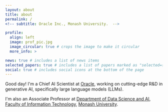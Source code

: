 ```yaml
---
layout: about
title: about
permalink: /
<!-- subtitle: Oracle Inc., Monash University.  -->

profile:
  align: left
  image: prof_pic.jpg
  image_circular: true # crops the image to make it circular
  more_info: >

news: true # includes a list of news items
selected_papers: true # includes a list of papers marked as "selected={true}"
social: true # includes social icons at the bottom of the page
---
```


>  
>  
>  

Good day! I'm a Chief AI Scientist at [Oracle](https://www.oracle.com/), working on cutting-edge R&D in generative AI, specifically large language models (LLMs). 

I'm also an Associate Professor at [Department of Data Science and AI](https://www.monash.edu/it/dsai), [Faculty of Information Technology](http://www.infotech.monash.edu/), [Monash University](https://www.monash.edu/).

<!-- Put your address / P.O. box / other info right below your picture. You can also disable any of these elements by editing `profile` property of the YAML header of your `_pages/about.md`. Edit `_bibliography/papers.bib` and Jekyll will render your [publications page](/al-folio/publications/) automatically.

Link to your social media connections, too. This theme is set up to use [Font Awesome icons](https://fontawesome.com/) and [Academicons](https://jpswalsh.github.io/academicons/), like the ones below. Add your Facebook, Twitter, LinkedIn, Google Scholar, or just disable all of them.
 -->